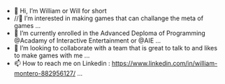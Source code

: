 - 👋 Hi, I’m William or Will for short
- //👀 I’m interested in making games that can challange the meta of games ...
- 🌱 I’m currently enrolled in the Advanced Deploma of Programming @Acadamy of Interactive Entertainment or @AIE ...
- 💞️ I’m looking to collaborate with a team that is great to talk to and likes to make games with me ...
- 📫 How to reach me on Linkedin : https://www.linkedin.com/in/william-montero-882956127/ ...

<!---
WillMon23/WillMon23 is a ✨ special ✨ repository because its `README.md` (this file) appears on your GitHub profile.
You can click the Preview link to take a look at your changes.
--->
